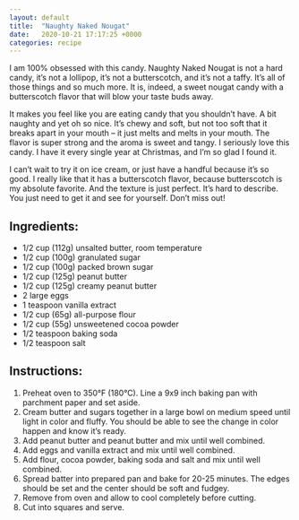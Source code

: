 ```yaml
---
layout: default
title:  "Naughty Naked Nougat"
date:   2020-10-21 17:17:25 +0000
categories: recipe
---
```

I am 100% obsessed with this candy. Naughty Naked Nougat is not a hard candy, it’s not a lollipop, it’s not a butterscotch, and it’s not a taffy. It’s all of those things and so much more. It is, indeed, a sweet nougat candy with a butterscotch flavor that will blow your taste buds away.

It makes you feel like you are eating candy that you shouldn’t have. A bit naughty and yet oh so nice. It’s chewy and soft, but not too soft that it breaks apart in your mouth – it just melts and melts in your mouth. The flavor is super strong and the aroma is sweet and tangy. I seriously love this candy. I have it every single year at Christmas, and I’m so glad I found it.

I can’t wait to try it on ice cream, or just have a handful because it’s so good. I really like that it has a butterscotch flavor, because butterscotch is my absolute favorite. And the texture is just perfect. It’s hard to describe. You just need to get it and see for yourself. Don’t miss out!


## Ingredients:

- 1/2 cup (112g) unsalted butter, room temperature
- 1/2 cup (100g) granulated sugar
- 1/2 cup (100g) packed brown sugar
- 1/2 cup (125g) peanut butter
- 1/2 cup (125g) creamy peanut butter
- 2 large eggs
- 1 teaspoon vanilla extract
- 1/2 cup (65g) all-purpose flour
- 1/2 cup (55g) unsweetened cocoa powder
- 1/2 teaspoon baking soda
- 1/2 teaspoon salt


## Instructions:

1. Preheat oven to 350°F (180°C). Line a 9x9 inch baking pan with parchment paper and set aside.
2. Cream butter and sugars together in a large bowl on medium speed until light in color and fluffy. You should be able to see the change in color happen and know it’s ready.
3. Add peanut butter and peanut butter and mix until well combined.
4. Add eggs and vanilla extract and mix until well combined.
5. Add flour, cocoa powder, baking soda and salt and mix until well combined.
6. Spread batter into prepared pan and bake for 20-25 minutes. The edges should be set and the center should be soft and fudgey.
7. Remove from oven and allow to cool completely before cutting.
8. Cut into squares and serve.

